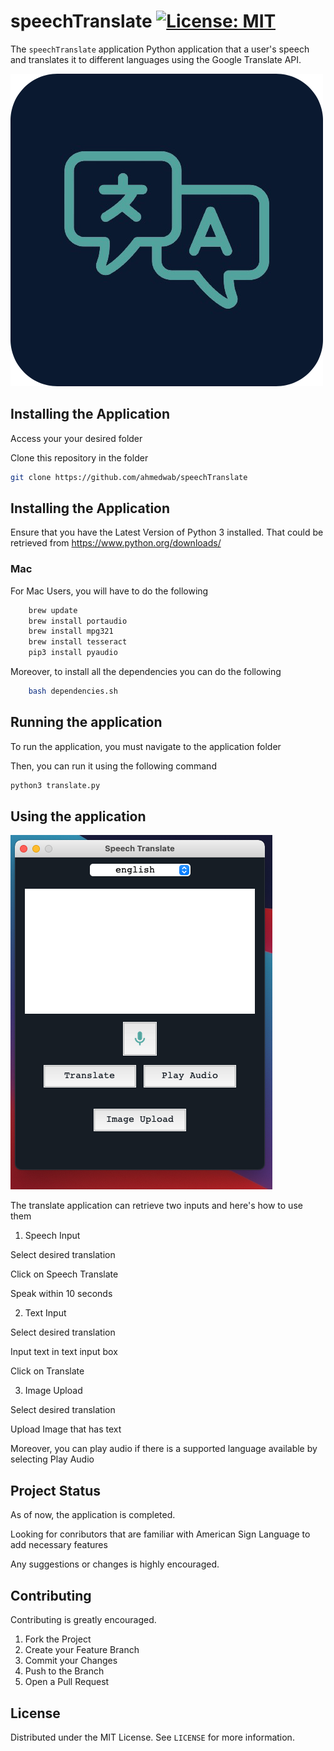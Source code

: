 # speechTranslate [![License: MIT](https://img.shields.io/badge/License-MIT-yellow.svg)](https://opensource.org/licenses/MIT)

The `speechTranslate` application Python application that  a user's speech and translates it to different languages using the Google Translate API.

<img src="images/image.png" alt="icon">

## Installing the Application
Access your your desired folder

Clone this repository in the  folder
```sh
git clone https://github.com/ahmedwab/speechTranslate
```

## Installing the Application

Ensure that you have the Latest Version of Python 3 installed.
That could be retrieved from https://www.python.org/downloads/

### Mac
For Mac Users, you will have to do the following

```sh
	brew update
	brew install portaudio
	brew install mpg321
	brew install tesseract
	pip3 install pyaudio

```

Moreover, to install all the dependencies you can do the following
```sh
	bash dependencies.sh

```


## Running the application 

To run the application, you must navigate to the application folder 

Then, you can run it using the following command
```sh
python3 translate.py
```
## Using the application
<img src="images/imageMenu.png" alt="Menu">

The translate application can retrieve two inputs and here's how to use them

1. Speech Input

Select desired translation

Click on Speech Translate

Speak within 10 seconds

2. Text Input

Select desired translation

Input text in text input box

Click on Translate

3. Image Upload

Select desired translation

Upload Image that has text



Moreover, you can play audio if there is a supported language available by selecting Play Audio
    




## Project Status

As of now, the application is completed.

Looking for conributors that are familiar with American Sign Language to add necessary features

Any suggestions or changes is highly encouraged.




## Contributing

Contributing is greatly encouraged.

1. Fork the Project
2. Create your Feature Branch 
3. Commit your Changes 
4. Push to the Branch 
5. Open a Pull Request




## License

Distributed under the MIT License. See `LICENSE` for more information.
